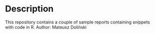 # Description
This repository contains a couple of sample reports containing snippets with code in R. 
Author: Mateusz Doliński
